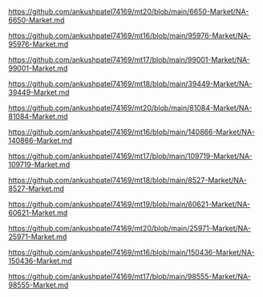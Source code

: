 <p><a href="https://github.com/ankushpatel74169/mt20/blob/main/6650-Market/NA-6650-Market.md">https://github.com/ankushpatel74169/mt20/blob/main/6650-Market/NA-6650-Market.md</a></p><p><a href="https://github.com/ankushpatel74169/mt16/blob/main/95976-Market/NA-95976-Market.md">https://github.com/ankushpatel74169/mt16/blob/main/95976-Market/NA-95976-Market.md</a></p><p><a href="https://github.com/ankushpatel74169/mt17/blob/main/99001-Market/NA-99001-Market.md">https://github.com/ankushpatel74169/mt17/blob/main/99001-Market/NA-99001-Market.md</a></p><p><a href="https://github.com/ankushpatel74169/mt18/blob/main/39449-Market/NA-39449-Market.md">https://github.com/ankushpatel74169/mt18/blob/main/39449-Market/NA-39449-Market.md</a></p><p><a href="https://github.com/ankushpatel74169/mt20/blob/main/81084-Market/NA-81084-Market.md">https://github.com/ankushpatel74169/mt20/blob/main/81084-Market/NA-81084-Market.md</a></p><p><a href="https://github.com/ankushpatel74169/mt16/blob/main/140866-Market/NA-140866-Market.md">https://github.com/ankushpatel74169/mt16/blob/main/140866-Market/NA-140866-Market.md</a></p><p><a href="https://github.com/ankushpatel74169/mt17/blob/main/109719-Market/NA-109719-Market.md">https://github.com/ankushpatel74169/mt17/blob/main/109719-Market/NA-109719-Market.md</a></p><p><a href="https://github.com/ankushpatel74169/mt18/blob/main/8527-Market/NA-8527-Market.md">https://github.com/ankushpatel74169/mt18/blob/main/8527-Market/NA-8527-Market.md</a></p><p><a href="https://github.com/ankushpatel74169/mt19/blob/main/60621-Market/NA-60621-Market.md">https://github.com/ankushpatel74169/mt19/blob/main/60621-Market/NA-60621-Market.md</a></p><p><a href="https://github.com/ankushpatel74169/mt20/blob/main/25971-Market/NA-25971-Market.md">https://github.com/ankushpatel74169/mt20/blob/main/25971-Market/NA-25971-Market.md</a></p><p><a href="https://github.com/ankushpatel74169/mt16/blob/main/150436-Market/NA-150436-Market.md">https://github.com/ankushpatel74169/mt16/blob/main/150436-Market/NA-150436-Market.md</a></p><p><a href="https://github.com/ankushpatel74169/mt17/blob/main/98555-Market/NA-98555-Market.md">https://github.com/ankushpatel74169/mt17/blob/main/98555-Market/NA-98555-Market.md</a></p>
